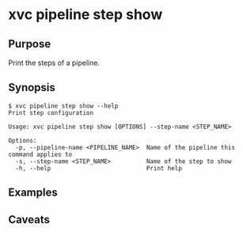 # xvc pipeline step show

## Purpose

Print the steps of a pipeline.

## Synopsis

```console
$ xvc pipeline step show --help
Print step configuration

Usage: xvc pipeline step show [OPTIONS] --step-name <STEP_NAME>

Options:
  -p, --pipeline-name <PIPELINE_NAME>  Name of the pipeline this command applies to
  -s, --step-name <STEP_NAME>          Name of the step to show
  -h, --help                           Print help

```

## Examples

## Caveats
